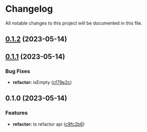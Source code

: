# Changelog

All notable changes to this project will be documented in this file.

## [0.1.2](https://github.com/cgxqd/utilscore/compare/0.1.1...0.1.2) (2023-05-14)


## [0.1.1](https://github.com/cgxqd/utilscore/compare/0.1.0...0.1.1) (2023-05-14)


### Bug Fixes

* **refactor:** isEmpty ([cf79e2c](https://github.com/cgxqd/utilscore/commit/cf79e2c243f10107be1a777738abb2f6e114e387))

## 0.1.0 (2023-05-14)


### Features

* **refactor:** ts refactor api ([c9fc2b6](https://github.com/cgxqd/utilscore/commit/c9fc2b66dec683bc65a6204012b317ae2597ecd5))